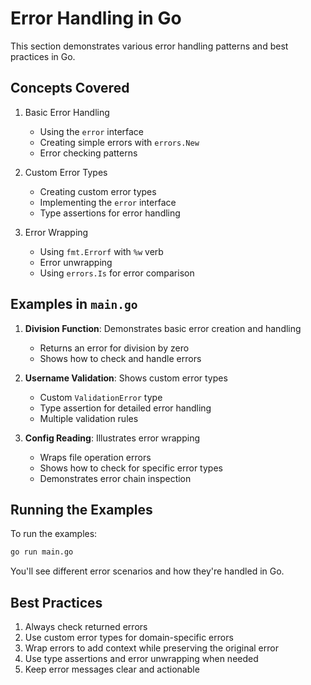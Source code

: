 # Error Handling in Go

This section demonstrates various error handling patterns and best practices in Go.

## Concepts Covered

1. Basic Error Handling
   - Using the `error` interface
   - Creating simple errors with `errors.New`
   - Error checking patterns

2. Custom Error Types
   - Creating custom error types
   - Implementing the `error` interface
   - Type assertions for error handling

3. Error Wrapping
   - Using `fmt.Errorf` with `%w` verb
   - Error unwrapping
   - Using `errors.Is` for error comparison

## Examples in `main.go`

1. **Division Function**: Demonstrates basic error creation and handling
   - Returns an error for division by zero
   - Shows how to check and handle errors

2. **Username Validation**: Shows custom error types
   - Custom `ValidationError` type
   - Type assertion for detailed error handling
   - Multiple validation rules

3. **Config Reading**: Illustrates error wrapping
   - Wraps file operation errors
   - Shows how to check for specific error types
   - Demonstrates error chain inspection

## Running the Examples

To run the examples:

```bash
go run main.go
```

You'll see different error scenarios and how they're handled in Go.

## Best Practices

1. Always check returned errors
2. Use custom error types for domain-specific errors
3. Wrap errors to add context while preserving the original error
4. Use type assertions and error unwrapping when needed
5. Keep error messages clear and actionable